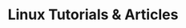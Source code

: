 ---
title: "Linux Tutorials & Articles"
permalink: /categories/linux/
layout: category
taxonomy: linux

---